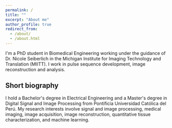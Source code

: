 ```yaml
---
permalink: /
title: ""
excerpt: "About me"
author_profile: true
redirect_from: 
  - /about/
  - /about.html
---
```



I'm a PhD student in Biomedical Engineering working under the guidance of Dr. Nicole Seiberlich in the Michigan Institute for Imaging Technology and Translation (MIITT). I work in pulse sequence development, image reconstruction and analysis.  


Short biography
---------------

I hold a Bachelor's degree in Electrical Engineering and a Master's degree in Digital Signal and Image Processing from Pontificia Universidad Católica del Perú. My research interests involve signal and image processing, medical imaging, image acquisition, image reconstruction, quantitative tissue characterization, and machine learning.
